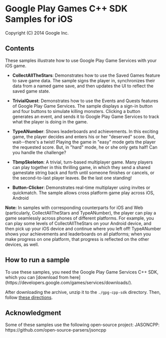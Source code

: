 Google Play Games C++ SDK Samples for iOS
=========================================

Copyright (C) 2014 Google Inc.

<h2>Contents</h2>

These samples illustrate how to use Google Play Game Services with your iOS game.

* **CollectAllTheStars**: Demonstrates how to use the Saved Games feature to save game data. The sample signs the player in, synchronizes their data from a named game save, and then updates the UI to reflect the saved game state.

* **TrivialQuest**: Demonstrates how to use the Events and Quests features of Google Play Game Services. The sample displays a sign-in button and four buttons to simulate killing monsters. Clicking a button generates an event, and sends it to Google Play Game Services to track what the player is doing in the game.

* **TypeANumber**: Shows leaderboards and achievements. In this exciting game, the player decides and enters his or her "deserved" score. But, wait--there's a twist! Playing the game in "easy" mode gets the player the requested score. But, in "hard" mode, he or she only gets half! Can you handle the challenge?

* **TbmpSkeleton**: A trivial, turn-based multiplayer game.  Many players can play together in this thrilling game, in which they send a shared gamestate string back and forth until someone finishes or cancels, or the second-to-last player leaves. Be the last one standing!

* **Button-Clicker**: Demonstrates real-time multiplayer using invites or quickmatch. The sample allows cross platform game play across iOS, Android

**Note:** In samples with corresponding counterparts for iOS and Web (particularly, CollectAllTheStars and TypeANumber), the player can play a game seamlessly across phones of different platforms. For example, you can play some levels of CollectAllTheStars on your Android device, and then pick up your iOS device and continue where you left off! TypeANumber shows your achievements and leaderboards on all platforms; when you make progress on one platform, that progress is reflected on the other devices, as well.

<h2>How to run a sample</h2>
To use these samples, you need the Google Play Game Services C++ SDK, which you
can [download from here](https://developers.google.com/games/services/downloads/).

After downloading the archive, unzip it to the  `./gpg-cpp-sdk` directory. Then, follow [these directions](https://developers.google.com/games/services/cpp/GettingStartedNativeClient).

<h2>Acknowledgment</h2>
Some of these samples use the following open-source project:
JASONCPP: https://github.com/open-source-parsers/jsoncpp

